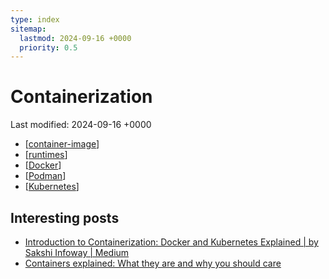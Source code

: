 ```yaml
---
type: index
sitemap:
  lastmod: 2024-09-16 +0000
  priority: 0.5
---
```


# Containerization

Last modified: 2024-09-16 +0000

- [[container-image]]
- [[runtimes]]
- [[Docker]]
- [[Podman]]
- [[Kubernetes]]

## Interesting posts

- [Introduction to Containerization: Docker and Kubernetes Explained \| by Sakshi Infoway \| Medium](https://medium.com/@sakshiinfoway/introduction-to-containerization-docker-and-kubernetes-explained-a3f7c4b4c606)
- [Containers explained: What they are and why you should care](https://www.redhat.com/en/topics/containers)

[//begin]: # "Autogenerated link references for markdown compatibility"
[container-image]: container-image.md "Container Image"
[runtimes]: runtimes.md "Container Runtimes"
[Docker]: Docker.md "Docker Operations"
[Podman]: Podman.md "Podman"
[Kubernetes]: Kubernetes.md "Kubernetes"
[//end]: # "Autogenerated link references"
